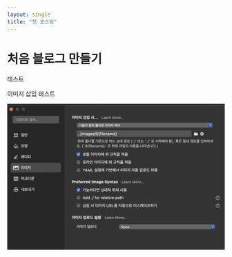 ```yaml
---
layout: single
title: "첫 포스팅"
---
```


# 처음 블로그 만들기
테스트

이미지 삽입 테스트

![image-20230305175516165](../images/2023-03-05-first_blog/image-20230305175516165.png)

